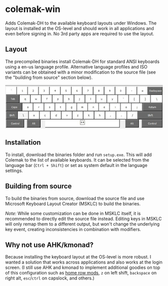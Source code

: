 # colemak-win

Adds Colemak-DH to the available keyboard layouts under Windows. The layout is installed
at the OS-level and should work in all applications and even before signing in. No 3rd
party apps are required to use the layout.

## Layout

The precompiled binaries install Colemak-DH for standard ANSI keyboards using a en-us
language profile. Alternative language profiles and ISO variants can be obtained with a
minor modification to the source file (see the "building from source" section below).

![](Colemak.jpg)

## Installation

To install, download the binaries folder and run `setup.exe`. This will add Colemak to
the list of available keyboards. It can be selected from the language bar (`Ctrl +
Shift`) or set as system default in the language settings.

## Building from source

To build the binaries from source, download the source file and use Microsoft Keyboard
Layout Creator (MSKLC) to build the binaries. 

*Note:* While some customization can be done in MSKLC itself, it is recommended to
directly edit the source file instead. Editing keys in MSKLC will only remap them to a
different output, but won't change the underlying key event, creating inconsistencies in
combination with modifiers.

## Why not use AHK/kmonad?

Because installing the keyboard layout at the OS-level is more robust. I wanted a
solution that works across applications and also works at the login screen. (I still use
AHK and kmonad to implement additional goodies on top of this configuration such as
[home row mods](https://precondition.github.io/home-row-mods), `z` on left shift,
`backspace` on right alt, `esc`/`ctrl` on capslock, and others.)
